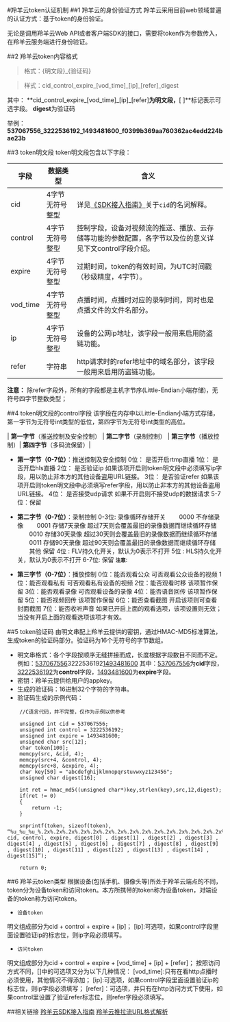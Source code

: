 #羚羊云token认证机制
##1 羚羊云的身份验证方式
羚羊云采用目前web领域普遍的认证方式：基于token的身份验证。

无论是调用羚羊云Web API或者客户端SDK的接口，需要将token作为参数传入，在羚羊云服务端进行身份验证。

##2 羚羊云token内容格式
>格式：{明文段}\_{验证码}

>样式：cid\_control\_expire\_\[vod\_time\]\_\[ip\]\_\[refer\]\_digest

其中：
**cid\_control\_expire\_\[vod\_time\]\_\[ip\]\_\[refer\]**为明文段，**[ ]**标记表示可选字段。
**digest**为验证码

举例：
**537067556_3222536192_1493481600**_**f0399b369aa760362ac4edd224bae23b**

##3 token明文段
token明文段包含以下字段：

|字段| 数据类型 | 含义 |
|----|----|----|
|cid |4字节无符号整型| 详见[《SDK接入指南》](http://doc.topvdn.com/api/#!public-doc/integration.md#3._相关术语和名词)关于`cid`的名词解释。|
|control |4字节无符号整型| 控制字段，设备对视频流的推送、播放、云存储等功能的参数配置，各字节以及位的意义详见下文control字段介绍。|
|expire |4字节无符号整型| 过期时间，token的有效时间，为UTC时间戳（秒级精度，4字节）。|
|vod_time |4字节无符号整型| 点播时间，点播时对应的录制时间，同时也是点播文件的文件名部分。|
|ip |4字节无符号整型| 设备的公网ip地址，该字段一般用来启用防盗链功能。|
|refer |字符串| http请求时的refer地址中的域名部分，该字段一般用来启用防盗链功能。|

**注意：**
除refer字段外，所有的字段都是主机字节序(Little-Endian小端存储)，无符号四字节整数类型；

##4 token明文段的control字段
该字段在内存中以Little-Endian小端方式存储，第一字节为无符号int类型的低位，第四字节为无符号int类型的高位。

| **第一字节**（推送控制及安全控制） | **第二字节**（录制控制） | **第三字节**（播放控制）| **第四字节**（多码流保留）|

- **第一字节（0-7位）**：推送控制及安全控制
0位：  是否开启rtmp直播
1位：  是否开启hls直播
2位：  是否验证ip 如果该项开启则token明文段中必须填写ip字段，用以防止非本方的其他设备盗用URL链接。
3位：  是否验证refer 如果该项开启则token明文段中必须填写refer字段，用以防止非本方的其他设备盗用URL链接。
4位：  是否接受udp请求 如果不开启则不接受udp的数据请求
5-7位：保留

- **第二字节（0-7位）**：录制控制
0-3位: 录像循环存储开关
&nbsp;&nbsp;&nbsp;&nbsp;&nbsp;&nbsp;&nbsp;0000 不存储录像
&nbsp;&nbsp;&nbsp;&nbsp;&nbsp;&nbsp;&nbsp;0001 存储7天录像  超过7天则会覆盖最旧的录像数据而继续循环存储
&nbsp;&nbsp;&nbsp;&nbsp;&nbsp;&nbsp;&nbsp;0010 存储30天录像 超过30天则会覆盖最旧的录像数据而继续循环存储
&nbsp;&nbsp;&nbsp;&nbsp;&nbsp;&nbsp;&nbsp;0011 存储90天录像 超过90天则会覆盖最旧的录像数据而继续循环存储
&nbsp;&nbsp;&nbsp;&nbsp;&nbsp;&nbsp;&nbsp;其他 保留
4位 : FLV持久化开关，默认为0表示不打开
5位 : HLS持久化开关，默认为0表示不打开
6-7位: 保留
**`注意`**: 

- **第三字节（0-7位）**：播放控制
0位：能否观看公众 可否观看公众设备的视频
1位：能否观看私有 可否观看私有设备的视频
2位：能否观看时移 该项暂作保留
3位：能否观看录像 可否观看设备的录像
4位：能否语音回传 该项暂作保留
5位：能否视频回传 该项暂作保留
6位：能否查看截图 开启该项则可查看封面截图
7位：能否收听声音 如果已开启上面的观看选项，该项设置则无效；当没有开启上面的观看选项该项才有效。

##5 token验证码
由明文串配上羚羊云提供的密钥，通过HMAC-MD5标准算法，生成token的验证码部分。验证码为16个无符号的字节数组。

- 明文串格式：各个字段按顺序无缝拼接而成，长度根据字段数目不同而不定。例如：<u>537067556</u>3222536192<u>1493481600</u>
其中：<u>537067556</u>为**cid**字段，<u>3222536192</u>为**control**字段，<u>1493481600</u>为**expire**字段。
- 密钥：羚羊云提供给用户的appkey。
- 生成的验证码：16进制32个字符的字符串。
- 验证码生成的示例代码：

```
    //C语言代码，并不完整，仅作为示例以供参考

    unsigned int cid = 537067556;
	unsigned int control = 3222536192;
	unsigned int expire = 1493481600;
	unsigned char src[12];
	char token[100];
	memcpy(src, &cid, 4);
	memcpy(src+4, &control, 4);
	memcpy(src+8, &expire, 4);
    char key[50] = "abcdefghijklmnopqrstuvwxyz123456";
	unsigned char digest[16];

	int ret = hmac_md5((unsigned char*)key,strlen(key),src,12,digest);
	if(ret != 0)
	{
		return -1;
	}

	snprintf(token, sizeof(token), “%u_%u_%u_%.2x%.2x%.2x%.2x%.2x%.2x%.2x%.2x%.2x%.2x%.2x%.2x%.2x%.2x%.2x%.2x, cid, control, expire, digest[0] , digest[1] , digest[2] , digest[3] , digest[4] , digest[5] , digest[6] , digest[7] , digest[8] , digest[9] , digest[10] , digest[11] , digest[12] , digest[13] , digest[14] , digest[15]”);

	return 0;
```

##6 羚羊云token类型
根据设备(包括手机、摄像头等)所处于羚羊云端点的不同，token分为设备token和访问token。本方所携带的token称为设备token，对端设备的token称为访问token。

- `设备token`

明文组成部分为cid + control + expire + \[ip]；
\[ip]:可选项，如果control字段里面设置验证ip的标志位，则ip字段必须填写。

- `访问token`

明文组成部分为cid + control + expire + \[vod_time] + \[ip] + \[refer]；
按照访问方式不同，[]中的可选项又分为以下几种情况：
\[vod_time]:只有在看http点播时必须使用，其他情况不得添加；
\[ip]:可选项，如果control字段里面设置验证ip的标志位，则ip字段必须填写；
\[refer]：可选项，并只有在http访问方式下使用，如果control里设置了验证refer标志位，则refer字段必须填写。

##相关链接
[羚羊云SDK接入指南](http://doc.topvdn.com/api/index.html#!public-doc/integration.md)
[羚羊云推拉流URL格式解析](http://doc.topvdn.com/api/index.html#!public-doc/url_format.md)
